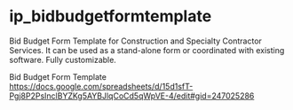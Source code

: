# ip_bidbudgetformtemplate
Bid Budget Form Template for Construction and Specialty Contractor Services.  It can be used as a stand-alone form or coordinated with existing software.  Fully customizable.

Bid Budget Form Template
https://docs.google.com/spreadsheets/d/15d1sfT-Pgj8P2PsInclBYZKg5AYBJlqCoCd5qWpVE-4/edit#gid=247025286
